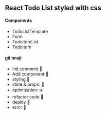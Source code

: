 ## React Todo List styled with css

#### Components

- TodoListTemplate
- Form
- TodoItemList
- TodoItem

#### git imoji

- Init commmit :tada:
- Add component :seedling:
- styling :art:
- state & props: :file_folder:
- optimization: :airplane:
- refactor code :hammer:
- deploy :rocket:
- error :construction:

